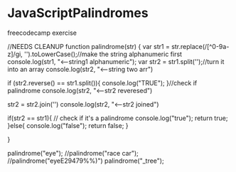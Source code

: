 # JavaScriptPalindromes
freecodecamp exercise

//NEEDS CLEANUP 
function palindrome(str) { 
  var str1 = str.replace(/[^0-9a-z]/gi, '').toLowerCase();//make the string alphanumeric first
  console.log(str1, "<--string1 alphanumeric");
  var str2 = str1.split('');//turn it into an array
  console.log(str2, "<--string two arr")
  
  if (str2.reverse() == str1.split()){
      console.log("TRUE");
  }//check if palindrome
  console.log(str2, "<--str2 reveresed")
  
  str2 = str2.join('')
  console.log(str2, "<--str2 joined")
  
  if(str2 == str1){ // check if it's a palindrome 
      console.log("true");
      return true;
  }else{
      console.log("false");
      return false;
  }
  
}



palindrome("eye");
//palindrome("race car");
//palindrome("eyeE29479%%)")
palindrome("_tree");
